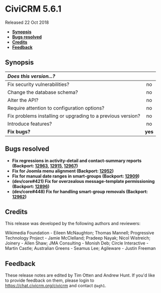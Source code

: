 # CiviCRM 5.6.1

Released 22 Oct 2018

- **[Synopsis](#synopsis)**
- **[Bugs resolved](#bugs)**
- **[Credits](#credits)**
- **[Feedback](#feedback)**

## <a name="synopsis"></a>Synopsis

| *Does this version...?*                                         |         |
|:--------------------------------------------------------------- |:-------:|
| Fix security vulnerabilities?                                   |   no    |
| Change the database schema?                                     |   no    |
| Alter the API?                                                  |   no    |
| Require attention to configuration options?                     |   no    |
| Fix problems installing or upgrading to a previous version?     |   no    |
| Introduce features?                                             |   no    |
| **Fix bugs?**                                                   | **yes** |

## <a name="bugs"></a>Bugs resolved

- **Fix regressions in activity-detail and contact-summary reports (Backport: [12963](https://github.com/civicrm/civicrm-core/pull/12963),
  [12915](https://github.com/civicrm/civicrm-core/pull/12915), [12967](https://github.com/civicrm/civicrm-core/pull/12967))**
- **Fix for Joomla menu alignment (Backport: [12952](https://github.com/civicrm/civicrm-core/pull/12952))**
- **Fix for manual date ranges in smart-groups (Backport: [12909](https://github.com/civicrm/civicrm-core/pull/12909))**
- **(dev/core#421) Fix for overzealous message-template permissioning (Backport: [12896](https://github.com/civicrm/civicrm-core/pull/12896))**
- **(dev/core#448) Fix for handling smart-group removals (Backport: [12962](https://github.com/civicrm/civicrm-core/pull/12962))**

## <a name="credits"></a>Credits

This release was developed by the following authors and reviewers:

Wikimedia Foundation - Eileen McNaughton; Thomas Mannell; Progressive
Technology Project - Jamie McClelland; Pradeep Nayak; Nicol Wistreich;
Joinery - Allen Shaw; JMA Consulting - Monish Deb; Circle Interactive -
Martin Castle; Australian Greens - Seamus Lee; Agileware - Justin Freeman

## <a name="feedback"></a>Feedback

These release notes are edited by Tim Otten and Andrew Hunt.  If you'd like to
provide feedback on them, please login to https://chat.civicrm.org/civicrm and
contact `@agh1`.
